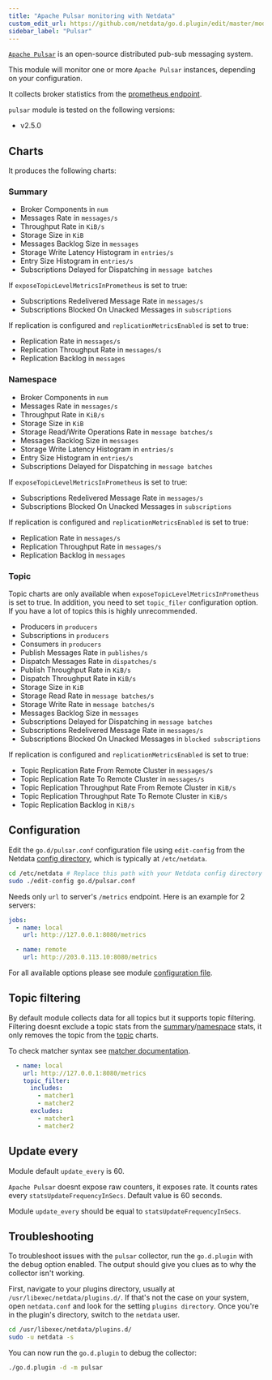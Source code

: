 ```yaml
---
title: "Apache Pulsar monitoring with Netdata"
custom_edit_url: https://github.com/netdata/go.d.plugin/edit/master/modules/pulsar/README.md
sidebar_label: "Pulsar"
---
```




[`Apache Pulsar`](http://pulsar.apache.org/) is an open-source distributed pub-sub messaging system.

This module will monitor one or more `Apache Pulsar` instances, depending on your configuration.

It collects broker statistics from
the [prometheus endpoint](https://pulsar.apache.org/docs/en/deploy-monitoring/#broker-stats).

`pulsar` module is tested on the following versions:

- v2.5.0

## Charts

It produces the following charts:

### Summary

- Broker Components in `num`
- Messages Rate in `messages/s`
- Throughput Rate in `KiB/s`
- Storage Size in `KiB`
- Messages Backlog Size in `messages`
- Storage Write Latency Histogram in `entries/s`
- Entry Size Histogram in `entries/s`
- Subscriptions Delayed for Dispatching in `message batches`

If `exposeTopicLevelMetricsInPrometheus` is set to true:

- Subscriptions Redelivered Message Rate in `messages/s`
- Subscriptions Blocked On Unacked Messages in `subscriptions`

If replication is configured and `replicationMetricsEnabled` is set to true:

- Replication Rate in `messages/s`
- Replication Throughput Rate in `messages/s`
- Replication Backlog in `messages`

### Namespace

- Broker Components in `num`
- Messages Rate in `messages/s`
- Throughput Rate in `KiB/s`
- Storage Size in `KiB`
- Storage Read/Write Operations Rate in `message batches/s`
- Messages Backlog Size in `messages`
- Storage Write Latency Histogram in `entries/s`
- Entry Size Histogram in `entries/s`
- Subscriptions Delayed for Dispatching in `message batches`

If `exposeTopicLevelMetricsInPrometheus` is set to true:

- Subscriptions Redelivered Message Rate in `messages/s`
- Subscriptions Blocked On Unacked Messages in `subscriptions`

If replication is configured and `replicationMetricsEnabled` is set to true:

- Replication Rate in `messages/s`
- Replication Throughput Rate in `messages/s`
- Replication Backlog in `messages`

### Topic

Topic charts are only available when `exposeTopicLevelMetricsInPrometheus` is set to true. In addition, you need to
set `topic_filer` configuration option. If you have a lot of topics this is highly unrecommended.

- Producers in `producers`
- Subscriptions in `producers`
- Consumers in `producers`
- Publish Messages Rate in `publishes/s`
- Dispatch Messages Rate in `dispatches/s`
- Publish Throughput Rate in `KiB/s`
- Dispatch Throughput Rate in `KiB/s`
- Storage Size in `KiB`
- Storage Read Rate in `message batches/s`
- Storage Write Rate in `message batches/s`
- Messages Backlog Size in `messages`
- Subscriptions Delayed for Dispatching in `message batches`
- Subscriptions Redelivered Message Rate in `messages/s`
- Subscriptions Blocked On Unacked Messages in `blocked subscriptions`

If replication is configured and `replicationMetricsEnabled` is set to true:

- Topic Replication Rate From Remote Cluster in `messages/s`
- Topic Replication Rate To Remote Cluster in `messages/s`
- Topic Replication Throughput Rate From Remote Cluster in `KiB/s`
- Topic Replication Throughput Rate To Remote Cluster in `KiB/s`
- Topic Replication Backlog in `KiB/s`

## Configuration

Edit the `go.d/pulsar.conf` configuration file using `edit-config` from the
Netdata [config directory](/docs/configure/nodes), which is typically at `/etc/netdata`.

```bash
cd /etc/netdata # Replace this path with your Netdata config directory
sudo ./edit-config go.d/pulsar.conf
```

Needs only `url` to server's `/metrics` endpoint. Here is an example for 2 servers:

```yaml
jobs:
  - name: local
    url: http://127.0.0.1:8080/metrics

  - name: remote
    url: http://203.0.113.10:8080/metrics
```

For all available options please see
module [configuration file](https://github.com/netdata/go.d.plugin/blob/master/config/go.d/pulsar.conf).

## Topic filtering

By default module collects data for all topics but it supports topic filtering. Filtering doesnt exclude a topic stats
from the [summary](#summary)/[namespace](#namespace) stats, it only removes the topic from the [topic](#topic) charts.

To check matcher syntax
see [matcher documentation](https://github.com/netdata/go.d.plugin/blob/master/pkg/matcher/README.md).

```yaml
  - name: local
    url: http://127.0.0.1:8080/metrics
    topic_filter:
      includes:
        - matcher1
        - matcher2
      excludes:
        - matcher1
        - matcher2
```

## Update every

Module default `update_every` is 60.

`Apache Pulsar` doesnt expose raw counters, it exposes rate. It counts rates every `statsUpdateFrequencyInSecs`. Default
value is 60 seconds.

Module `update_every` should be equal to `statsUpdateFrequencyInSecs`.

## Troubleshooting

To troubleshoot issues with the `pulsar` collector, run the `go.d.plugin` with the debug option enabled. The output
should give you clues as to why the collector isn't working.

First, navigate to your plugins directory, usually at `/usr/libexec/netdata/plugins.d/`. If that's not the case on your
system, open `netdata.conf` and look for the setting `plugins directory`. Once you're in the plugin's directory, switch
to the `netdata` user.

```bash
cd /usr/libexec/netdata/plugins.d/
sudo -u netdata -s
```

You can now run the `go.d.plugin` to debug the collector:

```bash
./go.d.plugin -d -m pulsar
```
